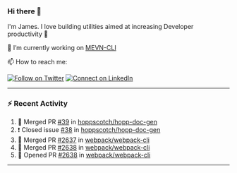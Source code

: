 ### Hi there 👋

I'm James. I love building utilities aimed at increasing Developer productivity :raised_hands: 

🔭 I’m currently working on [MEVN-CLI](https://github.com/madlabsinc/mevn-cli)

📫 How to reach me:

[![Follow on Twitter](https://img.shields.io/badge/--twitter?label=Twitter&logo=Twitter&style=social)](https://twitter.com/james_madhacks) [![Connect on LinkedIn](https://img.shields.io/badge/--linkedin?label=LinkedIn&logo=LinkedIn&style=social)](https://www.linkedin.com/in/jamesgeorge007)

---

### :zap: Recent Activity

<!--START_SECTION:activity-->
1. 🎉 Merged PR [#39](https://github.com/hoppscotch/hopp-doc-gen/pull/39) in [hoppscotch/hopp-doc-gen](https://github.com/hoppscotch/hopp-doc-gen)
2. ❗️ Closed issue [#38](https://github.com/hoppscotch/hopp-doc-gen/issues/38) in [hoppscotch/hopp-doc-gen](https://github.com/hoppscotch/hopp-doc-gen)
3. 🎉 Merged PR [#2637](https://github.com/webpack/webpack-cli/pull/2637) in [webpack/webpack-cli](https://github.com/webpack/webpack-cli)
4. 🎉 Merged PR [#2638](https://github.com/webpack/webpack-cli/pull/2638) in [webpack/webpack-cli](https://github.com/webpack/webpack-cli)
5. 💪 Opened PR [#2638](https://github.com/webpack/webpack-cli/pull/2638) in [webpack/webpack-cli](https://github.com/webpack/webpack-cli)
<!--END_SECTION:activity-->

---

<!--
**jamesgeorge007/jamesgeorge007** is a ✨ _special_ ✨ repository because its `README.md` (this file) appears on your GitHub profile.

Here are some ideas to get you started:

- 🌱 I’m currently learning ...
- 👯 I’m looking to collaborate on ...
- 🤔 I’m looking for help with ...
- 💬 Ask me about ...
- 😄 Pronouns: ...
- ⚡ Fun fact: ...
-->
